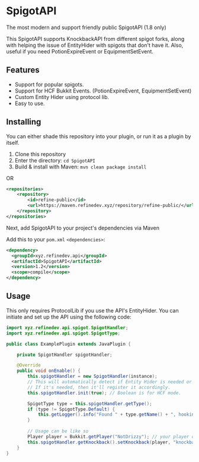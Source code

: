 # SpigotAPI
The most modern and support friendly public SpigotAPI (1.8 only)

This SpigotAPI supports KnockbackAPI from different spigot forks, along with helping the issue of EntityHider with spigots that don't have it.
Also, useful if you need PotionExpireEvent or EquipmentSetEvent.

## Features
- Support for popular spigots.
- Support for HCF Bukkit Events. (PotionExpireEvent, EquipmentSetEvent)
- Custom Entity Hider using protocol lib.
- Easy to use.

## Installing
You can either shade this repository into your plugin, or run it as a plugin by itself.

1. Clone this repository
2. Enter the directory: `cd SpigotAPI`
3. Build & install with Maven: `mvn clean package install`

OR
```xml
<repositories>
    <repository>
        <id>refine-public</id>
        <url>https://maven.refinedev.xyz/repository/refine-public/</url>
    </repository>
</repositories>
```
Next, add SpigotAPI to your project's dependencies via Maven

Add this to your `pom.xml` `<dependencies>`:
```xml
<dependency>
  <groupId>xyz.refinedev.api</groupId>
  <artifactId>SpigotAPI</artifactId>
  <version>1.2</version>
  <scope>compile</scope>
</dependency>
```

## Usage
This only requires ProtocolLib if you use the API's EntityHider.
You can initiate and set up the API using the following code:

```java
import xyz.refinedev.api.spigot.SpigotHandler;
import xyz.refinedev.api.spigot.SpigotType;

public class ExamplePlugin extends JavaPlugin {

    private SpigotHandler spigotHandler;

    @Override
    public void onEnable() {
        this.spigotHandler = new SpigotHandler(instance);
        // This will automatically detect if Entity Hider is needed or not.
        // If it's needed, then it'll register it accordingly.
        this.spigotHandler.init(true); // Boolean is for HCF mode.

        SpigotType type = this.spigotHandler.getType();
        if (type != SpigotType.Default) {
            this.getLogger().info("Found " + type.getName() + ", hooking in for support, HCF-TeamFights will be supported.");
        }
        
        // Usage can be like so
        Player player = Bukkit.getPlayer("NotDrizzy"); // your player object
        this.spigotHandler.getKnockback().setKnockback(player, "knockback name");
    }
}
```
